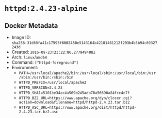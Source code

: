 # `httpd:2.4.23-alpine`

## Docker Metadata

- Image ID: `sha256:31d60fa41c17595f6002450e5143164b42181461212f293b4b5b94c69327243d`
- Created: `2016-09-23T23:22:06.277949408Z`
- Arch: `linux`/`amd64`
- Command: `["httpd-foreground"]`
- Environment:
  - `PATH=/usr/local/apache2/bin:/usr/local/sbin:/usr/local/bin:/usr/sbin:/usr/bin:/sbin:/bin`
  - `HTTPD_PREFIX=/usr/local/apache2`
  - `HTTPD_VERSION=2.4.23`
  - `HTTPD_SHA1=5101be34ac4a509b245adb70a56690a84fcc4e7f`
  - `HTTPD_BZ2_URL=https://www.apache.org/dyn/closer.cgi?action=download&filename=httpd/httpd-2.4.23.tar.bz2`
  - `HTTPD_ASC_URL=https://www.apache.org/dist/httpd/httpd-2.4.23.tar.bz2.asc`
